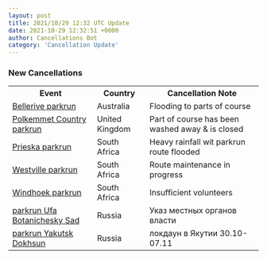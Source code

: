 ```yaml
---
layout: post
title: 2021/10/29 12:32 UTC Update
date: 2021-10-29 12:32:51 +0000
author: Cancellations Bot
category: 'Cancellation Update'
---
```


<h3>New Cancellations</h3>
<div class='hscrollable'>
<table style='width: 100%'>
    <tr>
        <th>Event</th>
        <th>Country</th>
        <th>Cancellation Note</th>
    </tr>
    <tr>
        <td><a href="https://www.parkrun.com.au/bellerive">Bellerive parkrun</a></td>
        <td>Australia</td>
        <td>Flooding to parts of course</td>
    </tr>
    <tr>
        <td><a href="https://www.parkrun.org.uk/polkemmetcountry">Polkemmet Country parkrun</a></td>
        <td>United Kingdom</td>
        <td>Part of course has been washed away & is closed</td>
    </tr>
    <tr>
        <td><a href="https://www.parkrun.co.za/prieska">Prieska parkrun</a></td>
        <td>South Africa</td>
        <td>Heavy rainfall wit parkrun route flooded</td>
    </tr>
    <tr>
        <td><a href="https://www.parkrun.co.za/westville">Westville parkrun</a></td>
        <td>South Africa</td>
        <td>Route maintenance in progress</td>
    </tr>
    <tr>
        <td><a href="https://www.parkrun.co.za/windhoek">Windhoek parkrun</a></td>
        <td>South Africa</td>
        <td>Insufficient volunteers</td>
    </tr>
    <tr>
        <td><a href="https://www.parkrun.ru/ufabotanicheskysad">parkrun Ufa Botanichesky Sad</a></td>
        <td>Russia</td>
        <td>Указ местных органов власти</td>
    </tr>
    <tr>
        <td><a href="https://www.parkrun.ru/yakutskdokhsun">parkrun Yakutsk Dokhsun</a></td>
        <td>Russia</td>
        <td>локдаун в Якутии 30.10-07.11</td>
    </tr>
</table>
</div>
